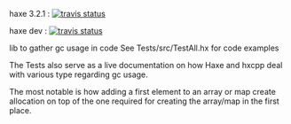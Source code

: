 
haxe 3.2.1 : [![travis status](https://travis-ci.org/wighawag/gcusage.svg?branch=master)](https://travis-ci.org/wighawag/gcusage)

haxe dev : [![travis status](https://travis-ci.org/wighawag/gcusage.svg?branch=dev)](https://travis-ci.org/wighawag/gcusage/branches)

lib to gather gc usage in code
See Tests/src/TestAll.hx for code examples

The Tests also serve as a live documentation on how Haxe and hxcpp deal with various type regarding gc usage.

The most notable is how adding a first element to an array or map create allocation on top of the one required for creating the array/map in the first place. 

